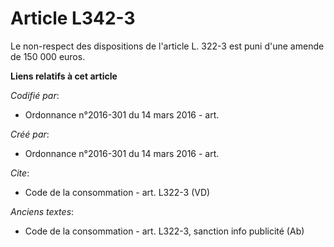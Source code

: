 # Article L342-3

Le non-respect des dispositions de l'article L. 322-3 est puni d'une amende de 150 000 euros.

**Liens relatifs à cet article**

_Codifié par_:

  - Ordonnance n°2016-301 du 14 mars 2016 - art.

_Créé par_:

  - Ordonnance n°2016-301 du 14 mars 2016 - art.

_Cite_:

  - Code de la consommation - art. L322-3 (VD)

_Anciens textes_:

  - Code de la consommation - art. L322-3, sanction info publicité (Ab)

